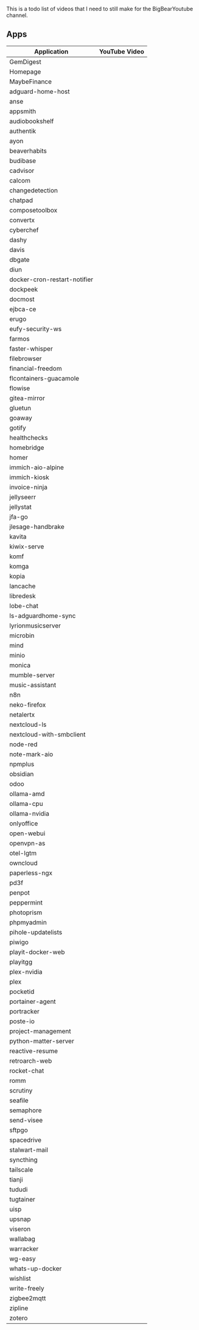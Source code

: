 This is a todo list of videos that I need to still make for the BigBearYoutube channel.

## Apps

| Application | YouTube Video |
| --- | --- |
| GemDigest |  |
| Homepage |  |
| MaybeFinance |  |
| adguard-home-host |  |
| anse |  |
| appsmith |  |
| audiobookshelf |  |
| authentik |  |
| ayon |  |
| beaverhabits |  |
| budibase |  |
| cadvisor |  |
| calcom |  |
| changedetection |  |
| chatpad |  |
| composetoolbox |  |
| convertx |  |
| cyberchef |  |
| dashy |  |
| davis |  |
| dbgate |  |
| diun |  |
| docker-cron-restart-notifier |  |
| dockpeek |  |
| docmost |  |
| ejbca-ce |  |
| erugo |  |
| eufy-security-ws |  |
| farmos |  |
| faster-whisper |  |
| filebrowser |  |
| financial-freedom |  |
| flcontainers-guacamole |  |
| flowise |  |
| gitea-mirror |  |
| gluetun |  |
| goaway |  |
| gotify |  |
| healthchecks |  |
| homebridge |  |
| homer |  |
| immich-aio-alpine |  |
| immich-kiosk |  |
| invoice-ninja |  |
| jellyseerr |  |
| jellystat |  |
| jfa-go |  |
| jlesage-handbrake |  |
| kavita |  |
| kiwix-serve |  |
| komf |  |
| komga |  |
| kopia |  |
| lancache |  |
| libredesk |  |
| lobe-chat |  |
| ls-adguardhome-sync |  |
| lyrionmusicserver |  |
| microbin |  |
| mind |  |
| minio |  |
| monica |  |
| mumble-server |  |
| music-assistant |  |
| n8n |  |
| neko-firefox |  |
| netalertx |  |
| nextcloud-ls |  |
| nextcloud-with-smbclient |  |
| node-red |  |
| note-mark-aio |  |
| npmplus |  |
| obsidian |  |
| odoo |  |
| ollama-amd |  |
| ollama-cpu |  |
| ollama-nvidia |  |
| onlyoffice |  |
| open-webui |  |
| openvpn-as |  |
| otel-lgtm |  |
| owncloud |  |
| paperless-ngx |  |
| pd3f |  |
| penpot |  |
| peppermint |  |
| photoprism |  |
| phpmyadmin |  |
| pihole-updatelists |  |
| piwigo |  |
| playit-docker-web |  |
| playitgg |  |
| plex-nvidia |  |
| plex |  |
| pocketid |  |
| portainer-agent |  |
| portracker |  |
| poste-io |  |
| project-management |  |
| python-matter-server |  |
| reactive-resume |  |
| retroarch-web |  |
| rocket-chat |  |
| romm |  |
| scrutiny |  |
| seafile |  |
| semaphore |  |
| send-visee |  |
| sftpgo |  |
| spacedrive |  |
| stalwart-mail |  |
| syncthing |  |
| tailscale |  |
| tianji |  |
| tududi |  |
| tugtainer |  |
| uisp |  |
| upsnap |  |
| viseron |  |
| wallabag |  |
| warracker |  |
| wg-easy |  |
| whats-up-docker |  |
| wishlist |  |
| write-freely |  |
| zigbee2mqtt |  |
| zipline |  |
| zotero |  |


